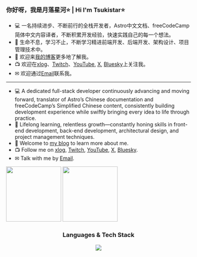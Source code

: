 ### 你好呀，我是月落星河⭐ | Hi I'm Tsukistar⭐

- 💻 一名持续进步、不断前行的全栈开发者，Astro中文文档、freeCodeCamp简体中文内容译者，不断积累开发经验，快速实践自己的每一个想法。
- 🌱 生命不息，学习不止，不断学习精进前端开发、后端开发、架构设计、项目管理技术中。
- 🔗 欢迎来<a href="https://blog.tsukistar.cc" target="_blank" rel="noopener">我的博客</a>更多地了解我。
- 📺 欢迎在<a href="https://tsukistar.xlog.app" target="_blank" rel="noopener">xlog</a>、<a href="https://twitch.tv/tsukistarGlobal" target="_blank" rel="noopener">Twitch</a>、<a href="https://www.youtube.com/channel/UCPkuyPJuuFL7UWue-qtqzFQ" target="_blank" rel="noopener">YouTube</a>, <a href="https://x.com/TsukistarCN" target="_blank" rel="noopener">X</a>, <a href="https://bsky.app/profile/tsukistarcn.bsky.social" target="_blank" rel="noopener">Bluesky</a>上关注我。
- ✉ 欢迎通过<a href="mailto:business@tsukistar.cc">Email</a>联系我。
---
- 💻 A dedicated full-stack developer continuously advancing and moving forward, translator of Astro’s Chinese documentation and freeCodeCamp’s Simplified Chinese content, consistently building development experience while swiftly bringing every idea to life through practice.
- 🌱 Lifelong learning, relentless growth—constantly honing skills in front-end development, back-end development, architectural design, and project management techniques.
- 🔗 Welcome to <a href="https://blog.tsukistar.cc" target="_blank" rel="noopener">my blog</a> to learn more about me.
- 📺 Follow me on <a href="https://tsukistar.xlog.app" target="_blank" rel="noopener">xlog</a>, <a href="https://twitch.tv/tsukistarGlobal" target="_blank" rel="noopener">Twitch</a>, <a href="https://www.youtube.com/channel/UCPkuyPJuuFL7UWue-qtqzFQ" target="_blank" rel="noopener">YouTube</a>, <a href="https://x.com/TsukistarGlobal" target="_blank" rel="noopener">X</a>, <a href="https://bsky.app/profile/tsukistar.bsky.social" target="_blank" rel="noopener">Bluesky</a>.
- ✉ Talk with me by <a href="mailto:business@tsukistar.cc">Email</a>.

<picture>
  <source
    srcset="https://github-readme-stats.vercel.app/api?username=Tsukistar&hide_title=true&hide_border=true&show_icons=true&line_height=21&theme=dark&locale=cn"
    media="(prefers-color-scheme: dark)"
  />
  <source
    srcset="https://github-readme-stats.vercel.app/api?username=Tsukistar&hide_title=true&hide_border=true&show_icons=true&line_height=21&theme=graywhite&locale=cn"
    media="(prefers-color-scheme: light), (prefers-color-scheme: no-preference)"
  />
  <img align="" height="150px" src="https://github-readme-stats.vercel.app/api?username=Tsukistar&hide_title=true&hide_border=true&show_icons=true&line_height=21&theme=graywhite&locale=cn" />
</picture>

<picture>
  <source
    srcset="https://github-readme-stats.vercel.app/api/top-langs/?username=Tsukistar&hide_title=true&hide_border=true&layout=compact&theme=dark&locale=cn"
    media="(prefers-color-scheme: dark)"
  />
  <source
    srcset="https://github-readme-stats.vercel.app/api/top-langs/?username=Tsukistar&hide_title=true&hide_border=true&layout=compact&theme=graywhite&locale=cn"
    media="(prefers-color-scheme: light), (prefers-color-scheme: no-preference)"
  />
  <img align="" height="150px" src="https://github-readme-stats.vercel.app/api/top-langs/?username=Tsukistar&hide_title=true&hide_border=true&layout=compact&theme=graywhite&locale=cn" />
</picture>

<h3 align="center">Languages & Tech Stack</h3>
<p align="center">
  <a href="https://skillicons.dev">
    <img src="https://skillicons.dev/icons?i=vue,vite,astro,sass,js,ts,flask,spring,java,nginx,mysql,git,linux" />
  </a>
</p>
